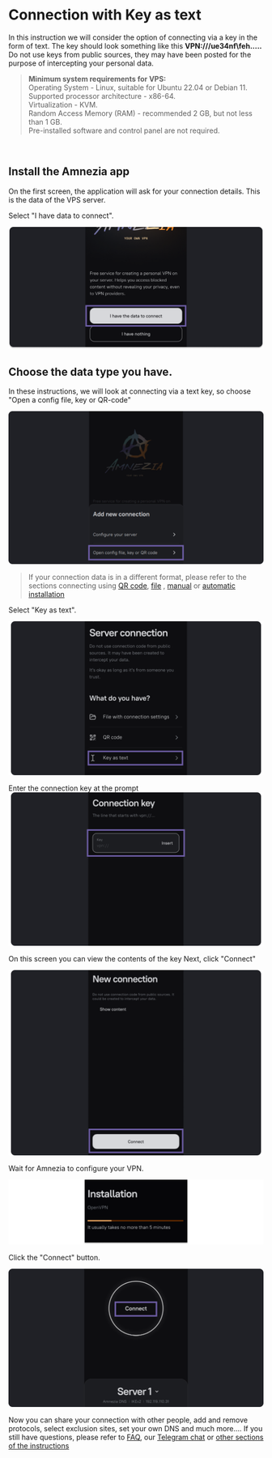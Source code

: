# Connection with Key as text


In this instruction we will consider the option of connecting via a key in the form of text.
The key should look something like this **VPN:///ue34nf\feh.....**  
Do not use keys from public sources, they may have been posted for the purpose of intercepting your personal data.

> **Minimum system requirements for VPS:**  \
> Operating System - Linux, suitable for Ubuntu 22.04 or Debian 11. \
> Supported processor architecture - x86-64.\
> Virtualization - KVM. \
> Random Access Memory (RAM) - recommended 2 GB, but not less than 1 GB. \
> Pre-installed software and control panel are not required.

&nbsp;

## Install the Amnezia app

On the first screen, the application will ask for your connection details.  This is the data of the VPS server.

Select "I have data to connect".


![](https://raw.githubusercontent.com/amnezia-vpn/amnezia.org-content/master/docs/en/instructions/03_text-key-connection/img/tkc_en_1.png)


## Choose the data type you have. 

In these instructions, we will look at connecting via a text key, so choose "Open a config file, key or QR-code"


![](https://raw.githubusercontent.com/amnezia-vpn/amnezia.org-content/master/docs/en/instructions/03_text-key-connection/img/tkc_en_2.png)

>If your connection data is in a different format, please refer to the sections connecting using  [QR code], [file] , [manual] or [automatic installation]

Select "Key as text".

![](https://raw.githubusercontent.com/amnezia-vpn/amnezia.org-content/master/docs/en/instructions/03_text-key-connection/img/tkc_en_3.png)


Enter the connection key at the prompt 
![](https://raw.githubusercontent.com/amnezia-vpn/amnezia.org-content/master/docs/en/instructions/03_text-key-connection/img/tkc_en_4.png)

On this screen you can view the contents of the key Next, click "Connect"

![](https://raw.githubusercontent.com/amnezia-vpn/amnezia.org-content/master/docs/en/instructions/03_text-key-connection/img/tkc_en_5.png)

Wait for Amnezia to configure your VPN.

![](https://raw.githubusercontent.com/amnezia-vpn/amnezia.org-content/master/docs/en/instructions/03_text-key-connection/img/tkc_en_6.png)


Click the "Connect" button.

![](https://raw.githubusercontent.com/amnezia-vpn/amnezia.org-content/master/docs/en/instructions/03_text-key-connection/img/tkc_en_7.png)


Now you can share your connection with other people, add and remove protocols, select exclusion sites, set your own DNS and much more.... 
If you still have questions, please refer to [FAQ], our [Telegram chat] or [other sections of the instructions]


[about-int-link]: /about
[QR code]: ../instructions/05_qr-code_connection
[file]: ../instructions/04_file-connection
[manual]: ../instructions/02_manual-install
[automatic installation]: ../instructions/01_auto-install
[FAQ]: ../faq
[Telegram chat]: https://t.me/amnezia_vpn_en
[other sections of the instructions]: ../instructions



